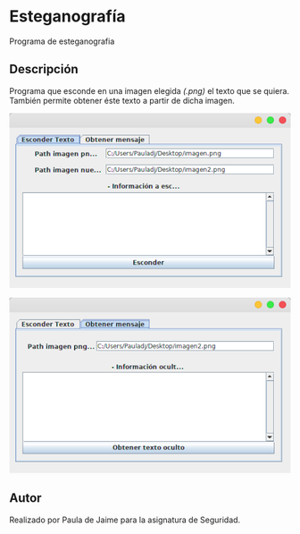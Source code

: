 # Esteganografía
Programa de esteganografia

## Descripción
Programa que esconde en una imagen elegida *(.png)* el texto que se quiera. También permite obtener éste texto a partir de dicha imagen.

![alt Esconder](img/esconder.png)

![alt Obtener](img/obtener.png)

## Autor
Realizado por Paula de Jaime para la asignatura de Seguridad.
